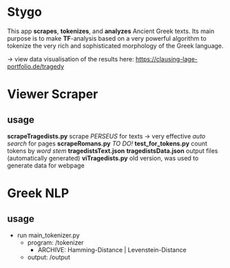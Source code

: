 # Stygo

This app **scrapes**, **tokenizes**, and **analyzes** Ancient Greek texts. Its main purpose is to make **TF**-analysis based on a very powerful algorithm to tokenize the very rich and sophisticated morphology of the Greek language.

-> view data visualisation of the results here: https://clausing-lage-portfolio.de/tragedy

# Viewer Scraper

## usage

**scrapeTragedists.py** scrape _PERSEUS_ for texts -> very effective _auto search_ for pages
**scrapeRomans.py** _TO DO!_
**test_for_tokens.py** count tokens by _word stem_
**tragedistsText.json** **tragedistsData.json** output files (automatically generated)
**viTragedists.py** old version, was used to generate data for webpage

# Greek NLP

## usage

- run main_tokenizer.py
  - program: /tokenizer
    - ARCHIVE: Hamming-Distance | Levenstein-Distance
  - output: /output
